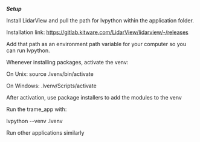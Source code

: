 ***Setup***

Install LidarView and pull the path for lvpython within the application folder.

Installation link: https://gitlab.kitware.com/LidarView/lidarview/-/releases

Add that path as an environment path variable for your computer so you can run lvpython.


Whenever installing packages, activate the venv:

On Unix: source .lvenv/bin/activate

On Windows: .lvenv/Scripts/activate

After activation, use package installers to add the modules to the venv


Run the trame_app with:

  lvpython <trame-python-script> --venv .lvenv
  
Run other applications similarly
